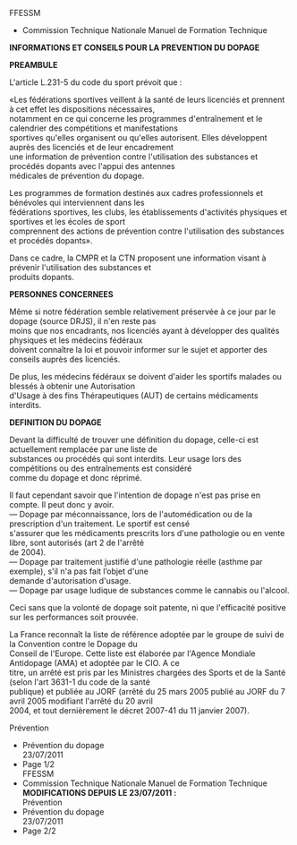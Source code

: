 FFESSM  
  - Commission Technique Nationale  Manuel de Formation Technique  

    
**INFORMATIONS ET CONSEILS POUR LA PREVENTION DU DOPAGE**  

**PREAMBULE**  

L'article L.231-5 du code du sport prévoit que :  

«Les fédérations sportives veillent à la santé de leurs licenciés et prennent à cet effet les dispositions nécessaires,  
notamment en ce qui concerne les programmes d'entraînement et le calendrier des compétitions et manifestations  
sportives qu'elles organisent ou qu'elles autorisent. Elles développent auprès des licenciés et de leur encadrement  
une  information de  prévention contre l'utilisation des substances et  procédés dopants avec  l'appui  des antennes  
médicales de prévention du dopage.  

Les  programmes  de  formation  destinés  aux  cadres  professionnels  et  bénévoles  qui  interviennent  dans  les  
fédérations  sportives,  les  clubs,  les  établissements  d'activités  physiques  et  sportives  et  les  écoles  de  sport  
comprennent des actions de prévention contre l'utilisation des substances et procédés dopants».  

Dans  ce  cadre,  la  CMPR  et  la  CTN  proposent  une  information  visant  à  prévenir  l'utilisation  des  substances  et  
produits dopants.  


**PERSONNES CONCERNEES**  

Même si notre fédération semble relativement préservée à ce jour par le dopage (source DRJS), il n'en reste pas  
moins  que  nos  encadrants,  nos  licenciés  ayant  à  développer  des  qualités  physiques  et  les  médecins  fédéraux  
doivent connaître la loi et pouvoir informer sur le sujet et apporter des conseils auprès des licenciés.  

De  plus,  les  médecins  fédéraux  se  doivent  d'aider  les  sportifs  malades  ou  blessés  à  obtenir  une  Autorisation  
d'Usage à des fins Thérapeutiques (AUT) de certains médicaments interdits.  


**DEFINITION DU DOPAGE**  

Devant  la  difficulté  de  trouver  une  définition  du  dopage,  celle-ci  est  actuellement  remplacée  par  une  liste  de  
substances ou procédés qui sont interdits. Leur usage lors des compétitions ou des entraînements est considéré  
comme du dopage et donc réprimé.  

Il faut cependant savoir que l'intention de dopage n'est pas prise en compte. Il peut donc y avoir.  
— Dopage par méconnaissance, lors de l'automédication ou de la prescription d'un traitement. Le sportif est censé  
s'assurer que les médicaments prescrits lors d'une pathologie ou en vente libre, sont autorisés (art 2 de l'arrêté  
de 2004).  
—  Dopage  par  traitement  justifié  d'une  pathologie  réelle  (asthme  par  exemple),  s'il  n'a  pas  fait  l’objet  d'une  
demande d'autorisation d'usage.  
— Dopage par usage ludique de substances comme le cannabis ou l'alcool.  

Ceci sans que la volonté de dopage soit patente, ni que l'efficacité positive sur les performances soit prouvée.  

La  France  reconnaît  la  liste  de  référence  adoptée  par  le  groupe  de  suivi  de  la  Convention  contre  le  Dopage  du  
Conseil de l'Europe. Cette liste est élaborée par l'Agence Mondiale Antidopage (AMA) et adoptée par le CIO. A ce  
titre, un arrêté est pris par les Ministres chargées des Sports et de la Santé (selon l'art 3631-1 du code de la santé  
publique) et publiée au JORF (arrêté du 25 mars 2005 publié au JORF du 7 avril 2005 modifiant l'arrêté du 20 avril  
2004, et tout dernièrement le décret 2007-41 du 11 janvier 2007).  

Prévention  
  - Prévention du dopage  
  23/07/2011  
  - Page 1/2  
FFESSM  
  - Commission Technique Nationale  Manuel de Formation Technique  
  **MODIFICATIONS DEPUIS LE 23/07/2011 :**  
Prévention  
  - Prévention du dopage  
  23/07/2011  
  - Page 2/2  





